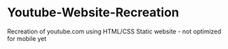 # Youtube-Website-Recreation
Recreation of youtube.com using HTML/CSS
Static website - not optimized for mobile yet
